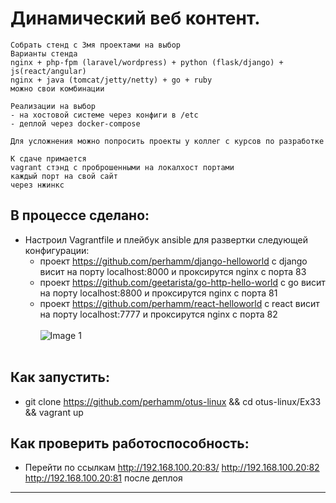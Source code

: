 # Динамический веб контент.  

```
Собрать стенд с 3мя проектами на выбор
Варианты стенда
nginx + php-fpm (laravel/wordpress) + python (flask/django) + js(react/angular)
nginx + java (tomcat/jetty/netty) + go + ruby
можно свои комбинации

Реализации на выбор
- на хостовой системе через конфиги в /etc
- деплой через docker-compose

Для усложнения можно попросить проекты у коллег с курсов по разработке

К сдаче примается
vagrant стэнд с проброшенными на локалхост портами
каждый порт на свой сайт
через нжинкс
```

## В процессе сделано:
- Настроил Vagrantfile и плейбук ansible для развертки следующей конфигурации:
  * проект https://github.com/perhamm/django-helloworld c django висит на порту localhost:8000 и проксирутся nginx с порта 83
  * проект https://github.com/geetarista/go-http-hello-world с go висит на порту localhost:8800 и проксирутся nginx с порта 81
  * проект https://github.com/perhamm/react-helloworld с react висит на порту localhost:7777 и проксирутся nginx с порта 82
<br/><br/>
 ![Image 1](https://raw.githubusercontent.com/perhamm/otus-linux/master/Ex33/screenshots/1.PNG) <br/><br/>


## Как запустить:
 - git clone https://github.com/perhamm/otus-linux && cd otus-linux/Ex33 && vagrant up

## Как проверить работоспособность:
 - Перейти по ссылкам http://192.168.100.20:83/ http://192.168.100.20:82 http://192.168.100.20:81 после деплоя

---
